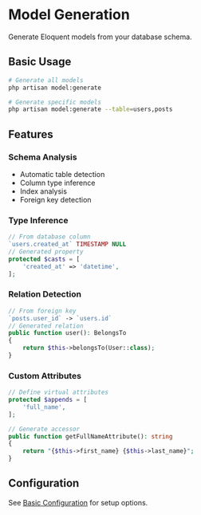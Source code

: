 # Model Generation

Generate Eloquent models from your database schema.

## Basic Usage

```bash
# Generate all models
php artisan model:generate

# Generate specific models
php artisan model:generate --table=users,posts
```

## Features

### Schema Analysis
- Automatic table detection
- Column type inference
- Index analysis
- Foreign key detection

### Type Inference
```php
// From database column
`users.created_at` TIMESTAMP NULL
// Generated property
protected $casts = [
    'created_at' => 'datetime',
];
```

### Relation Detection
```php
// From foreign key
`posts.user_id` -> `users.id`
// Generated relation
public function user(): BelongsTo
{
    return $this->belongsTo(User::class);
}
```

### Custom Attributes
```php
// Define virtual attributes
protected $appends = [
    'full_name',
];

// Generate accessor
public function getFullNameAttribute(): string
{
    return "{$this->first_name} {$this->last_name}";
}
```

## Configuration

See [Basic Configuration](../config/basic.md) for setup options.
